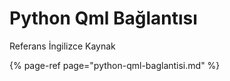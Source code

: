 # Python Qml Bağlantısı

Referans İngilizce Kaynak

{% page-ref page="python-qml-baglantisi.md" %}



